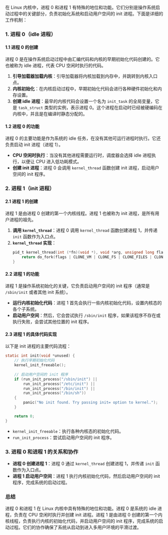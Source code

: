 在 Linux 内核中，进程 0 和进程 1 有特殊的地位和功能。它们分别是操作系统启动过程中的关键部分，负责初始化系统和启动用户空间的 init 进程。下面是详细的工作机制：

### 1. 进程 0（idle 进程）

#### 1.1 进程 0 的创建

进程 0 是在操作系统启动过程中由汇编代码和内核的早期初始化代码创建的。它也被称为 idle 进程，代表 CPU 空闲时执行的代码。

1. **引导加载器加载内核**：引导加载器将内核加载到内存中，并跳转到内核入口点。
2. **内核初始化**：在内核启动过程中，早期初始化代码会进行各种硬件初始化和内存设置。
3. **创建 idle 进程**：最早的内核代码会设置一个名为 `init_task` 的全局变量，它是 `task_struct` 类型的实例，表示进程 0。这个进程在启动时已经被硬编码在内核中，并且是在编译时静态分配的。

#### 1.2 进程 0 的功能

进程 0 的主要功能是作为系统的 idle 任务，在没有其他可运行进程时执行。它还负责启动 init 进程（进程 1）。

- **CPU 空闲时执行**：当没有其他进程需要运行时，调度器会选择 idle 进程执行，以便让 CPU 进入低功耗模式。
- **创建 init 进程**：进程 0 会调用 `kernel_thread` 函数创建 init 进程，启动用户空间的 init 程序。

### 2. 进程 1（init 进程）

#### 2.1 进程 1 的创建

进程 1 是由进程 0 创建的第一个内核线程。进程 1 也被称为 init 进程，是所有用户进程的祖先。

1. **调用 `kernel_thread`**：进程 0 调用 `kernel_thread` 函数创建进程 1，并传递 `init` 函数作为入口点。
2. **`kernel_thread` 实现**：
   ```c
   pid_t kernel_thread(int (*fn)(void *), void *arg, unsigned long flags) {
       return do_fork(flags | CLONE_VM | CLONE_FS | CLONE_FILES | CLONE_SIGHAND, (unsigned long)fn, (unsigned long)arg, NULL, NULL);
   }
   ```

#### 2.2 进程 1 的功能

进程 1 是操作系统初始化的关键，它负责启动用户空间的 init 程序（通常是 `/sbin/init` 或者其他 init 系统）。

- **运行内核初始化代码**：进程 1 首先会执行一些内核初始化代码，设置内核态的各个子系统。
- **启动用户空间**：然后，它会尝试执行 `/sbin/init` 程序，如果该程序不存在或执行失败，会尝试其他位置的 init 程序。

#### 2.3 进程 1 的具体代码实现

以下是 init 进程的主要代码流程：

```c
static int init(void *unused) {
    // 执行早期初始化代码
    kernel_init_freeable();
    
    // 启动用户空间的 init 程序
    if (run_init_process("/sbin/init") ||
        run_init_process("/etc/init") ||
        run_init_process("/bin/init") ||
        run_init_process("/bin/sh"))
    {
        panic("No init found. Try passing init= option to kernel.");
    }

    return 0;
}
```

- `kernel_init_freeable`：执行各种内核态的初始化代码。
- `run_init_process`：尝试启动用户空间的 init 程序。

### 3. 进程 0 和进程 1 的关系和协作

- **进程 0 创建进程 1**：进程 0 通过 `kernel_thread` 创建进程 1，并传递 `init` 函数作为入口点。
- **进程 1 启动用户空间**：进程 1 执行内核初始化代码，然后启动用户空间的 init 程序，完成系统的启动过程。

### 总结

进程 0 和进程 1 在 Linux 内核中具有特殊的地位和功能。进程 0 是系统的 idle 进程，负责在 CPU 空闲时执行并创建 init 进程。进程 1 是由进程 0 创建的第一个内核线程，负责执行内核的初始化代码，并启动用户空间的 init 程序，完成系统的启动过程。它们的协作确保了系统从启动到进入多用户环境的平滑过渡。